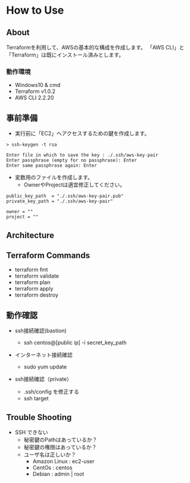 # How to Use
## About
Terraformを利用して、AWSの基本的な構成を作成します。
「AWS CLI」と「Terraform」は既にインストール済みとします。

### 動作環境
* Windows10 & cmd
* Terraform v1.0.2
* AWS CLI 2.2.20

## 事前準備
* 実行前に「EC2」へアクセスするための鍵を作成します。

```
> ssh-keygen -t rsa

Enter file in which to save the key : ./.ssh/aws-key-pair
Enter passphrase (empty for no passphrase): Enter
Enter same passphrase again: Enter
```

* 変数用のファイルを作成します。
  * OwnerやProjectは適宜修正してください。

```
public_key_path  = "./.ssh/aws-key-pair.pub"
private_key_path = "./.ssh/aws-key-pair"

owner = ""
project = ""
```

## Architecture


## Terraform Commands

* terraform fmt
* terraform validate
* terraform plan
* terraform apply
* terraform destroy

## 動作確認

* ssh接続確認(bastion)
  * ssh centos@[public ip] -i secret_key_path
* インターネット接続確認
  * sudo yum update

* ssh接続確認（private）
  * .ssh/config を修正する
  * ssh target


## Trouble Shooting

* SSH できない
  * 秘密鍵のPathはあっているか？
  * 秘密鍵の権限はあっているか？
  * ユーザ名は正しいか？
    * Amazon Linux : ec2-user
    * CentOs       : centos
    * Debian       : admin | root



